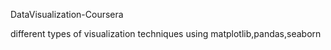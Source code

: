 DataVisualization-Coursera

different types of visualization techniques using matplotlib,pandas,seaborn
